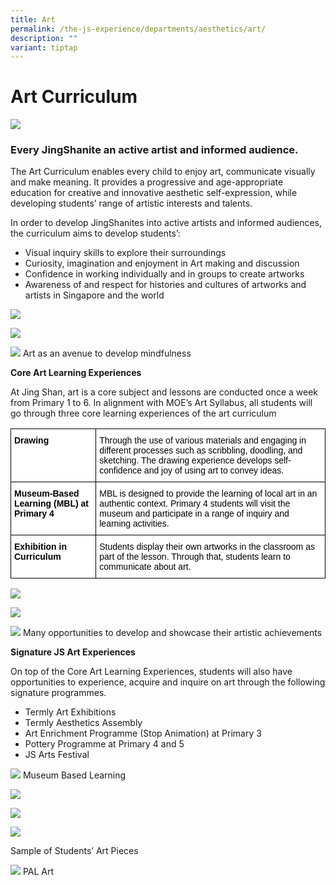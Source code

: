 ```yaml
---
title: Art
permalink: /the-js-experience/departments/aesthetics/art/
description: ""
variant: tiptap
---
```

# **Art Curriculum**

![](/images/Art.jpg)

### Every JingShanite an active artist and informed audience.

The Art Curriculum enables every child to enjoy art, communicate visually and make meaning. It provides a progressive and age-appropriate education for creative and innovative aesthetic self-expression, while developing students’ range of artistic interests and talents.  

In order to develop JingShanites into active artists and informed audiences, the curriculum aims to develop students’:

* Visual inquiry skills to explore their surroundings
* Curiosity, imagination and enjoyment in Art making and discussion
* Confidence in working individually and in groups to create artworks
* Awareness of and respect for histories and cultures of artworks and artists in Singapore and the world

![](/images/Art%20Curriculum%201.jpg)

![](/images/Art%20Curriculum%203.jpg)

![](/images/Art%20Curriculum%202.jpg)
Art as an avenue to develop mindfulness

**Core Art Learning Experiences**

At Jing Shan, art is a core subject and lessons are conducted once a week from Primary 1 to 6. In alignment with MOE’s Art Syllabus, all students will go through three core learning experiences of the art curriculum

<table style="border-collapse:collapse;border-spacing:0" class="tg"><thead><tr><th style="background-color:#FFF;border-color:#000000;border-style:solid;border-width:1px;color:#000000;font-family:Arial, sans-serif;font-size:14px;font-weight:bold;overflow:hidden;padding:10px 5px;text-align:left;vertical-align:top;word-break:normal">Drawing</th><th style="background-color:#FFF;border-color:#000000;border-style:solid;border-width:1px;color:#000000;font-family:Arial, sans-serif;font-size:14px;font-weight:normal;overflow:hidden;padding:10px 5px;text-align:left;vertical-align:top;word-break:normal">Through the use of various materials and engaging in different processes such as scribbling, doodling, and sketching. The drawing experience develops self-confidence and joy of using art to convey ideas.</th></tr></thead><tbody><tr><td style="background-color:#FFF;border-color:#000000;border-style:solid;border-width:1px;color:#000000;font-family:Arial, sans-serif;font-size:14px;font-weight:bold;overflow:hidden;padding:10px 5px;text-align:left;vertical-align:top;word-break:normal">Museum-Based Learning (MBL) at Primary 4</td><td style="background-color:#FFF;border-color:#000000;border-style:solid;border-width:1px;color:#000000;font-family:Arial, sans-serif;font-size:14px;overflow:hidden;padding:10px 5px;text-align:left;vertical-align:top;word-break:normal">MBL is designed to provide the learning of local art in an authentic context. Primary 4 students will visit the museum and participate in a range of inquiry and learning activities.</td></tr><tr><td style="background-color:#FFF;border-color:black;border-style:solid;border-width:1px;color:#000000;font-family:Arial, sans-serif;font-size:14px;font-weight:bold;overflow:hidden;padding:10px 5px;text-align:left;vertical-align:top;word-break:normal">Exhibition in Curriculum</td><td style="background-color:#FFF;border-color:black;border-style:solid;border-width:1px;color:#000000;font-family:Arial, sans-serif;font-size:14px;overflow:hidden;padding:10px 5px;text-align:left;vertical-align:top;word-break:normal">Students  display their own artworks in the classroom as part of the lesson. Through that, students learn to communicate about art.</td></tr></tbody></table>

![](/images/art1.jpg)

![](/images/Art%20Curriculum%208.png)

![](/images/Art%20Curriculum%209.png)
Many opportunities to develop and showcase their artistic achievements

**Signature JS Art Experiences**

On top of the Core Art Learning Experiences,&nbsp;students will also have opportunities to experience, acquire and inquire on art through the following signature programmes.  
  
* Termly Art Exhibitions
* Termly Aesthetics Assembly
* Art Enrichment Programme (Stop Animation) at Primary 3
* Pottery Programme at Primary 4 and 5
* JS Arts Festival

![](/images/art2.jpg)
Museum Based Learning

![](/images/art3.jpg)

![](/images/Art%20Curriculum%2016.png)

![](/images/Art%20Curriculum%2017.png)

Sample of Students’ Art Pieces

![](/images/PAL_Art%20(1).jpg)
PAL Art